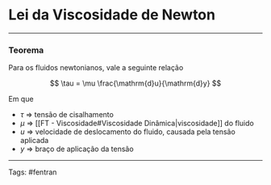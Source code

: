 # Lei da Viscosidade de Newton

---

### Teorema

Para os fluidos newtonianos, vale a seguinte relação

$$
\tau = \mu \frac{\mathrm{d}u}{\mathrm{d}y}
$$

Em que

- $\tau$ => tensão de cisalhamento
- $\mu$ => [[FT - Viscosidade#Viscosidade Dinâmica|viscosidade]] do fluido
- $u$ => velocidade de deslocamento do fluido, causada pela tensão aplicada
- $y$ => braço de aplicação da tensão

---

Tags: #fentran 